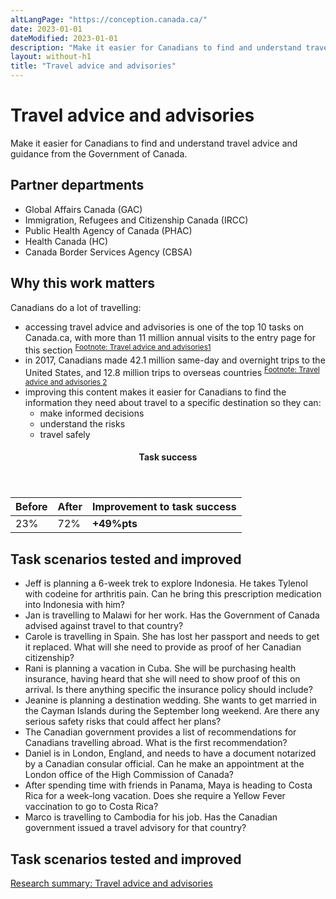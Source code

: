 ```yaml
---
altLangPage: "https://conception.canada.ca/"
date: 2023-01-01
dateModified: 2023-01-01
description: "Make it easier for Canadians to find and understand travel advice and guidance from the Government of Canada."
layout: without-h1
title: "Travel advice and advisories"
---
```

<h1 property="name headline" id="wb-cont" dir="ltr">Travel advice and advisories</h1>
<p>Make it easier for Canadians to find and understand travel advice and guidance from the Government of Canada.</p>
<h2>Partner departments</h2>
<ul>
  <li>Global Affairs Canada (GAC)</li>
  <li>Immigration, Refugees and Citizenship Canada (IRCC)</li>
  <li>Public Health Agency of Canada (PHAC)</li>
  <li>Health Canada (HC)</li>
  <li>Canada Border Services Agency (CBSA)</li>
</ul>
<h2>Why this work matters</h2>
<p>Canadians do a lot of travelling: </p>
<ul>
  <li class="custli">accessing travel advice and advisories is one of the top 10 tasks on Canada.ca, with more than 11 million annual visits to the entry page for this section <sup id="fn1-rf"><a class="fn-lnk" href="#fn1"><span class="wb-inv">Footnote: Travel advice and advisories</span>1</a></sup> </li>
  <li class="custli">in 2017, Canadians made 42.1 million same-day and overnight trips to the United States, and 12.8 million trips to overseas countries <sup id="fn2-rf"><a class="fn-lnk" href="#fn2"><span class="wb-inv">Footnote: Travel advice and advisories </span>2</a></sup> </li>
  <li class="custli">improving this content makes it easier for Canadians to find the information they need about travel to a specific destination so they can:
    <ul>
      <li class="custli">make informed decisions</li>
      <li class="custli">understand the risks</li>
      <li class="custli">travel safely</li>
    </ul>
  </li>
</ul>
<div class="row mrgn-tp-lg mrgn-bttm-lg">
  <div class="col-md-8">
    <div class="panel panel-success">
      <header class="panel-heading">
        <h4 class="panel-title text-center">Task success</h4>
      </header>
      <table class="table">
        <thead>
          <tr style="">
            <th scope="col" class="col-md-3">Before</th>
            <th scope="col" class="col-md-3">After</th>
            <th scope="col" class="col-md-6">Improvement to task success</th>
          </tr>
        </thead>
        <tbody>
          <tr>
            <td class="table-smnum">23%</td>
            <td class="table-smnum">72%</td>
            <td class="table-smnum"><span class="text-success"><strong>+49%pts</strong></span></td>
          </tr>
        </tbody>
      </table>
    </div>
  </div>
</div>
<h2>Task scenarios tested and improved</h2>
<ul class="custul">
  <li class="custli">Jeff is planning a 6-week trek to explore Indonesia. He takes Tylenol with codeine for arthritis pain. Can he bring this prescription medication into Indonesia with him?</li>
  <li class="custli">Jan is travelling to Malawi for her work. Has the Government of Canada advised against travel to that country?</li>
  <li class="custli">Carole is travelling in Spain. She has lost her passport and needs to get it replaced. What will she need to provide as proof of her Canadian citizenship?</li>
  <li class="custli">Rani is planning a vacation in Cuba. She will be purchasing health insurance, having heard that she will need to show proof of this on arrival. Is there anything specific the insurance policy should include?</li>
  <li class="custli">Jeanine is planning a destination wedding. She wants to get married in the Cayman Islands during the September long weekend. Are there any serious safety risks that could affect her plans?</li>
  <li class="custli">The Canadian government provides a list of recommendations for Canadians travelling abroad. What is the first recommendation?</li>
  <li class="custli">Daniel is in London, England, and needs to have a document notarized by a Canadian consular official. Can he make an appointment at the London office of the High Commission of Canada?</li>
  <li class="custli">After spending time with friends in Panama, Maya is heading to Costa Rica for a week-long vacation. Does she require a Yellow Fever vaccination to go to Costa Rica?</li>
  <li class="custli">Marco is travelling to Cambodia for his job. Has the Canadian government issued a travel advisory for that country?</li>
</ul>
<h2>Task scenarios tested and improved</h2>
<p><a href="https://blog.canada.ca/research-summaries/travel-advice-research-summary.html">Research summary: Travel advice and advisories</a></p>
